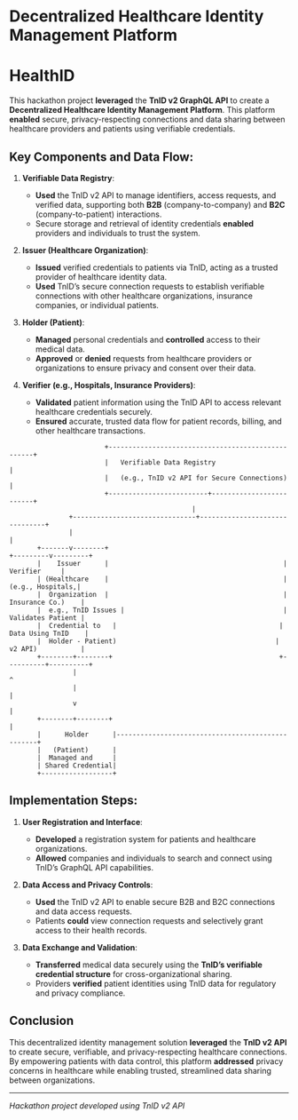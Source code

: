 # Decentralized Healthcare Identity Management Platform
# HealthID

This hackathon project **leveraged** the **TnID v2 GraphQL API** to create a **Decentralized Healthcare Identity Management Platform**. This platform **enabled** secure, privacy-respecting connections and data sharing between healthcare providers and patients using verifiable credentials.

## Key Components and Data Flow:

1. **Verifiable Data Registry**:
   - **Used** the TnID v2 API to manage identifiers, access requests, and verified data, supporting both **B2B** (company-to-company) and **B2C** (company-to-patient) interactions.
   - Secure storage and retrieval of identity credentials **enabled** providers and individuals to trust the system.

2. **Issuer (Healthcare Organization)**:
   - **Issued** verified credentials to patients via TnID, acting as a trusted provider of healthcare identity data.
   - **Used** TnID’s secure connection requests to establish verifiable connections with other healthcare organizations, insurance companies, or individual patients.

3. **Holder (Patient)**:
   - **Managed** personal credentials and **controlled** access to their medical data.
   - **Approved** or **denied** requests from healthcare providers or organizations to ensure privacy and consent over their data.

4. **Verifier (e.g., Hospitals, Insurance Providers)**:
   - **Validated** patient information using the TnID API to access relevant healthcare credentials securely.
   - **Ensured** accurate, trusted data flow for patient records, billing, and other healthcare transactions.

```
                        +---------------------------------------------------+
                        |   Verifiable Data Registry                        |
                        |   (e.g., TnID v2 API for Secure Connections)      |
                        +-------------------------+-------------------------+
                                              |
               +-------------------------------+-------------------------------+
               |                                                               |
       +-------v--------+                                            +---------v---------+
       |    Issuer      |                                            |      Verifier     |
       | (Healthcare    |                                            |  (e.g., Hospitals,|
       |  Organization  |                                            |  Insurance Co.)    |
       |  e.g., TnID Issues |                                        |  Validates Patient |
       |  Credential to   |                                         |  Data Using TnID    |
       |  Holder - Patient)                                        |    v2 API)           |
       +--------+--------+                                          +----------+----------+
                |                                                            ^
                |                                                            |
                v                                                            |
       +--------+--------+                                                   |
       |      Holder      |--------------------------------------------------+
       |   (Patient)      |
       |  Managed and     |
       | Shared Credential|
       +------------------+
```
## Implementation Steps:

1. **User Registration and Interface**:
   - **Developed** a registration system for patients and healthcare organizations.
   - **Allowed** companies and individuals to search and connect using TnID’s GraphQL API capabilities.

2. **Data Access and Privacy Controls**:
   - **Used** the TnID v2 API to enable secure B2B and B2C connections and data access requests.
   - Patients **could** view connection requests and selectively grant access to their health records.

3. **Data Exchange and Validation**:
   - **Transferred** medical data securely using the **TnID’s verifiable credential structure** for cross-organizational sharing.
   - Providers **verified** patient identities using TnID data for regulatory and privacy compliance.

## Conclusion

This decentralized identity management solution **leveraged** the **TnID v2 API** to create secure, verifiable, and privacy-respecting healthcare connections. By empowering patients with data control, this platform **addressed** privacy concerns in healthcare while enabling trusted, streamlined data sharing between organizations.

---
*Hackathon project developed using TnID v2 API*
